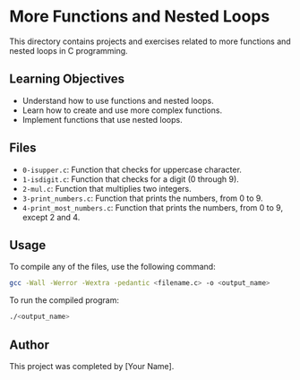 # More Functions and Nested Loops

This directory contains projects and exercises related to more functions and nested loops in C programming.

## Learning Objectives

- Understand how to use functions and nested loops.
- Learn how to create and use more complex functions.
- Implement functions that use nested loops.

## Files

- `0-isupper.c`: Function that checks for uppercase character.
- `1-isdigit.c`: Function that checks for a digit (0 through 9).
- `2-mul.c`: Function that multiplies two integers.
- `3-print_numbers.c`: Function that prints the numbers, from 0 to 9.
- `4-print_most_numbers.c`: Function that prints the numbers, from 0 to 9, except 2 and 4.

## Usage

To compile any of the files, use the following command:
```sh
gcc -Wall -Werror -Wextra -pedantic <filename.c> -o <output_name>
```

To run the compiled program:
```sh
./<output_name>
```

## Author

This project was completed by [Your Name].
